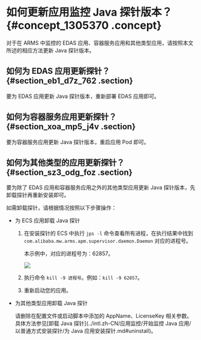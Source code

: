 # 如何更新应用监控 Java 探针版本？ {#concept_1305370 .concept}

对于在 ARMS 中监控的 EDAS 应用、容器服务应用和其他类型应用，请按照本文所述的相应方法更新 Java 探针版本。

## 如何为 EDAS 应用更新探针？ {#section_eb1_d7z_762 .section}

要为 EDAS 应用更新 Java 探针版本，重新部署 EDAS 应用即可。

## 如何为容器服务应用更新探针？ {#section_xoa_mp5_j4v .section}

要为容器服务应用更新 Java 探针版本，重启应用 Pod 即可。

## 如何为其他类型的应用更新探针？ {#section_sz3_odg_foz .section}

要为除了 EDAS 应用和容器服务应用之外的其他类型应用更新 Java 探针版本，先卸载探针再重新安装即可。

如需卸载探针，请根据情况按照以下步骤操作：

-   为 ECS 应用卸载 Java 探针

    1.  在安装探针的 ECS 中执行 `jps -l` 命令查看所有进程，在执行结果中找到 `com.alibaba.mw.arms.apm.supervisor.daemon.Daemon` 对应的进程号。

        本示例中，对应的进程号为：62857。

        ![](http://static-aliyun-doc.oss-cn-hangzhou.aliyuncs.com/assets/img/152233/156825223743111_zh-CN.png)

    2.  执行命令 `kill -9 进程号`。例如：`kill -9 62857`。

    3.  重新启动您的应用。
-   为其他类型应用卸载 Java 探针

    请删除在配置文件或启动脚本中添加的 AppName、LicenseKey 相关参数。具体方法参见[卸载 Java 探针](../intl.zh-CN/应用监控/开始监控 Java 应用/以普通方式安装探针/为 Java 应用安装探针.md#uninstall)。


